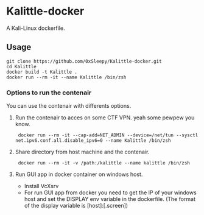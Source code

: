 # Kalittle-docker
A Kali-Linux dockerfile.

## Usage
    
    git clone https://github.com/0xSleepy/Kalittle-docker.git
    cd Kalittle
    docker build -t Kalittle .
    docker run --rm -it --name Kalittle /bin/zsh

### Options to run the contenair

You can use the contenair with differents options.

1. Run the contenair to acces on some CTF VPN. yeah some pewpew you know.
    
        docker run --rm -it --cap-add=NET_ADMIN --device=/net/tun --sysctl net.ipv6.conf.all.disable_ipv6=0 --name Kalittle /bin/zsh

2. Share directory from host machine and the contenair.

        docker run --rm -it -v /path:/kalittle --name kalittle /bin/zsh

3. Run GUI app in docker container on windows host.

    * Install VcXsrv 
    * For run GUI app from docker you need to get the IP of your windows host and set the DISPLAY env variable in the dockerfile. (The format of the display variable is [host]:<display>[.screen])

    